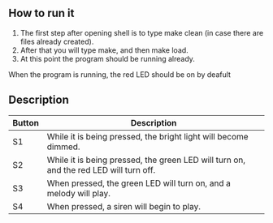 ## How to run it
1. The first step after opening shell is to type make clean (in case there are
files already created).
1. After that you will type make, and then make load.
1. At this point the program should be running already.

When the program is running, the red LED should be on by deafult

## Description

Button | Description
------ | -----------
S1     | While it is being pressed, the bright light will become dimmed.
S2     | While it is being pressed, the green LED will turn on, and the red LED will turn off.
S3     | When pressed, the green LED will turn on, and a melody will play.
S4     | When pressed, a siren will begin to play.

